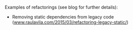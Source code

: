 Examples of refactorings (see blog for further details):

* Removing static dependencies from legacy code (www.raulavila.com/2015/03/refactoring-legacy-static/)